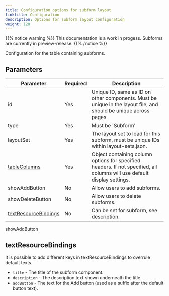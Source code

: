```yaml
---
title: Configuration options for subform layout
linktitle: Configuration
description: Options for subform layout configuration
weight: 120
---
```


{{% notice warning  %}}
This documentation is a work in progess. Subforms are currently in preview-release.
{{% /notice %}}

Configuration for the table containing subforms.

## Parameters

| Parameter                                                                                                                 | Required | Description                                                                                                              |
| ------------------------------------------------------------------------------------------------------------------------- | -------- | ------------------------------------------------------------------------------------------------------------------------ |
| id                                                                                                                        | Yes      | Unique ID, same as ID on other components. Must be unique in the layout file, and should be unique across pages.         |
| type                                                                                                                      | Yes      | Must be 'Subform'                                                                                                        |
| layoutSet                                                                                                                 | Yes      | The layout set to load for this subform, must be unique IDs within layout-sets.json.                                     |
| [tableColumns](../../../../app/development/ux/fields/grouping/repeating/table/#widths-alignment-and-overflow-for-columns) | Yes      | Object containing column options for specified headers. If not specified, all columns will use default display settings. |
| showAddButton                                                                                                             | No       | Allow users to add subforms.                                                                                             |
| showDeleteButton                                                                                                          | No       | Allow users to delete subforms.                                                                                          |
| [textResourceBindings](#textresourcebindings)                                                                             | No       | Can be set for subform, see [description](#textresourcebindings).                                                        |

showAddButton

## textResourceBindings

It is possible to add different keys in textResourceBindings to overrule default texts.

- `title` - The title of the subform component.
- `description` - The description text shown underneath the title.
- `addButton` - The text for the Add button (used as a suffix after the default button text).
